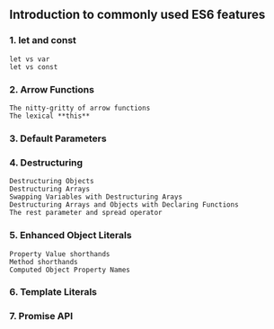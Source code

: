 ## Introduction to commonly used ES6 features

### 1. let and const
	let vs var
    let vs const

### 2. Arrow Functions
    The nitty-gritty of arrow functions
    The lexical **this**
### 3. Default Parameters
### 4. Destructuring
    Destructuring Objects
    Destructuring Arrays
    Swapping Variables with Destructuring Arays
    Destructuring Arrays and Objects with Declaring Functions
    The rest parameter and spread operator
### 5. Enhanced Object Literals
    Property Value shorthands
    Method shorthands
    Computed Object Property Names
### 6. Template Literals
### 7. Promise API

